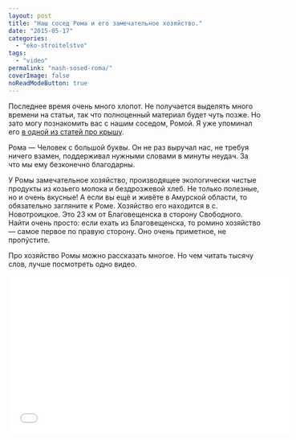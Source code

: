 ```yaml
---
layout: post
title: "Наш сосед Рома и его замечательное хозяйство."
date: "2015-05-17"
categories: 
  - "eko-stroitelstvo"
tags: 
  - "video"
permalink: "nash-sosed-roma/"
coverImage: false
noReadModeButton: true
---
```


Последнее время очень много хлопот. Не получается выделять много времени на статьи, так что полноценный материал будет чуть позже. Но зато могу познакомить вас с нашим соседом, Ромой. Я уже упоминал его [в одной из статей про крышу](/krysha-dlya-ekodoma-2/).

Рома — Человек с большой буквы. Он не раз выручал нас, не требуя ничего взамен, поддерживал нужными словами в минуты неудач. За что мы ему безконечно благодарны.

У Ромы замечательное хозяйство, производящее экологически чистые продукты из козьего молока и бездрозжевой хлеб. Не только полезные, но и очень вкусные! А если вы ещё и живёте в Амурской области, то обязательно загляните к Роме. Хозяйство его находится в с. Новотроицкое. Это 23 км от Благовещенска в сторону Свободного. Найти очень просто: если ехать из Благовещенска, то ромино хозяйство — самое первое по правую сторону. Оно очень приметное, не пропýстите.

Про хозяйство Ромы можно рассказать многое. Но чем читать тысячу слов, лучше посмотреть одно видео.

<iframe src="//www.youtube.com/embed/2i3ajUqxJ68" width="560" height="315" frameborder="0" allowfullscreen="allowfullscreen"></iframe>

<!-- READMORE -->

